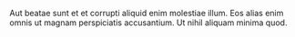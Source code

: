 Aut beatae sunt et et corrupti aliquid enim molestiae illum. Eos alias enim omnis ut magnam perspiciatis accusantium. Ut nihil aliquam minima quod.